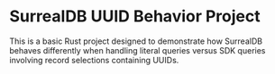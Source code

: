 # SurrealDB UUID Behavior Project
This is a basic Rust project designed to demonstrate how SurrealDB behaves differently when handling literal queries versus SDK queries involving record selections containing UUIDs.